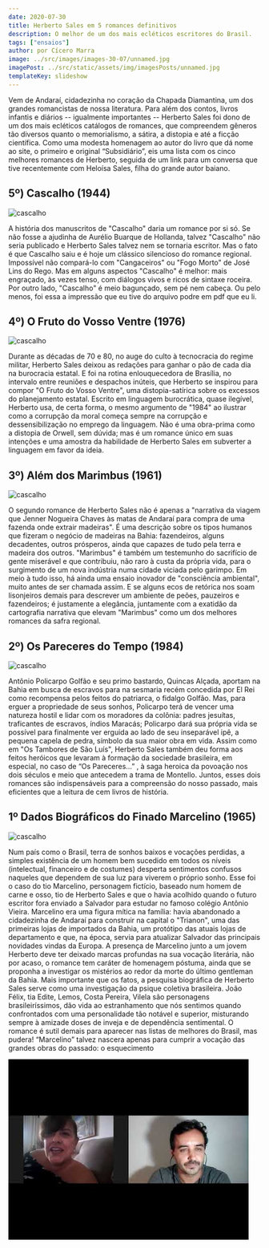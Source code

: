 ```yaml
---
date: 2020-07-30
title: Herberto Sales em 5 romances definitivos
description: O melhor de um dos mais ecléticos escritores do Brasil.
tags: ["ensaios"]
author: por Cícero Marra
image: ../src/images/images-30-07/unnamed.jpg
imagePost: ../src/static/assets/img/imagesPosts/unnamed.jpg
templateKey: slideshow
---
```



Vem de Andaraí, cidadezinha no coração da Chapada Diamantina, um dos grandes romancistas de nossa literatura. Para além dos contos, livros infantis e diários -- igualmente importantes -- Herberto Sales foi dono de um dos mais ecléticos catálogos de romances, que compreendem gêneros tão diversos quanto o memorialismo, a sátira, a distopia e até a ficção científica.  Como uma modesta homenagem ao autor do livro que dá nome ao site, o primeiro e original “Subsidiário”, eis uma lista com os cinco melhores romances de Herberto, seguida de um link para um conversa que tive recentemente com Heloísa Sales, filha do grande autor baiano.

## 5º) Cascalho (1944)

![cascalho](https://i.imgur.com/Y1BV8rE.png)

A história dos manuscritos de "Cascalho" daria um romance por si só. Se não fosse a ajudinha de Aurélio Buarque de Hollanda, talvez "Cascalho" não seria publicado e Herberto Sales talvez nem se tornaria escritor. Mas o fato é que Cascalho saiu e é hoje um clássico silencioso do romance regional. Impossível não compará-lo com "Cangaceiros" ou "Fogo Morto" de José Lins do Rego. Mas em alguns aspectos "Cascalho" é melhor: mais engraçado, às vezes tenso, com diálogos vivos e ricos de sintaxe roceira. Por outro lado, "Cascalho" é meio bagunçado, sem pé nem cabeça. Ou pelo menos, foi essa a impressão que eu tive do arquivo podre em pdf que eu li.

## 4º) O Fruto do Vosso Ventre (1976)

![cascalho](https://i.imgur.com/2p2tRDq.png)

Durante as décadas de 70 e 80, no auge do culto à tecnocracia do regime militar, Herberto Sales deixou as redações para ganhar o pão de cada dia na burocracia estatal. E foi na rotina enlouquecedora de Brasília, no intervalo entre reuniões e despachos inúteis, que Herberto se inspirou para compor "O Fruto do Vosso Ventre", uma distopia-satírica sobre os excessos do planejamento estatal. Escrito em linguagem burocrática, quase ilegível, Herberto usa, de certa forma,  o mesmo argumento de "1984" ao ilustrar como a corrupção da moral começa sempre na corrupção e dessensibilização no emprego da linguagem. Não é uma obra-prima como a distopia de Orwell, sem dúvida; mas é um romance único em suas intenções e uma amostra da habilidade de Herberto Sales em subverter a linguagem em favor da ideia.

## 3º) Além dos Marimbus (1961)

![cascalho](https://i.imgur.com/VwK1TyT.png)

O segundo romance de Herberto Sales não é apenas a "narrativa da viagem que Jenner Nogueira Chaves às matas de Andaraí para compra de uma fazenda onde extrair madeiras". É uma descrição sobre os tipos humanos que fizeram o negócio de madeiras na Bahia: fazendeiros, alguns decadentes, outros prósperos, ainda que capazes de tudo pela terra e madeira dos outros. "Marimbus" é também um testemunho do sacrifício de gente miserável e que contribuiu, não raro à custa da própria vida, para o surgimento de um nova indústria numa cidade viciada pelo garimpo. Em meio à tudo isso, há ainda uma ensaio inovador de "consciência ambiental", muito antes de ser chamada assim. E se alguns ecos de retórica nos soam lisonjeiros demais para descrever um ambiente de peões, pauzeiros e fazendeiros; é justamente a elegância, juntamente com a exatidão da cartografia narrativa que elevam "Marimbus" como um dos melhores romances da safra regional. 

## 2º) Os Pareceres do Tempo (1984)

![cascalho](https://i.imgur.com/0cmetfv.png)

Antônio Policarpo Golfão e seu primo bastardo, Quincas Alçada, aportam na Bahia em busca de escravos para na sesmaria recém concedida por El Rei como recompensa pelos feitos do patriarca, o fidalgo Golfão. Mas, para erguer a propriedade de seus sonhos, Policarpo terá de vencer uma natureza hostil e lidar com os moradores da colônia: padres jesuítas, traficantes de escravos, índios Maracás; Policarpo dará sua própria vida se possível para finalmente ver erguida ao lado de seu inseparável ipê, a pequena capela de pedra, símbolo da sua maior obra em vida. Assim como em "Os Tambores de São Luís", Herberto Sales também deu forma aos feitos heróicos que levaram à formação da sociedade brasileira, em especial, no caso de “Os Pareceres…” , à saga heroica da povoação nos dois séculos e meio que antecedem a trama de Montello. Juntos, esses dois romances são indispensáveis para a compreensão do nosso passado, mais eficientes que a leitura de cem livros de história.

## 1º Dados Biográficos do Finado Marcelino (1965)

![cascalho](https://i.imgur.com/EDr6fyg.png)

Num país como o Brasil, terra de sonhos baixos e vocações perdidas, a simples existência de um homem bem sucedido em todos os níveis (intelectual, financeiro e de costumes) desperta sentimentos confusos  naqueles que dependem de sua luz para viverem o próprio sonho. Esse foi o caso do tio Marcelino, personagem fictício, baseado num homem de carne e osso, tio de Herberto Sales e que o havia acolhido quando o futuro escritor fora enviado a Salvador para estudar no famoso colégio Antônio Vieira. Marcelino era uma figura mítica na família:  havia abandonado  a cidadezinha de Andaraí para construir na capital o "Trianon", uma das primeiras lojas de importados da Bahia, um protótipo das atuais lojas de departamento e que, na época, servia para atualizar Salvador das principais novidades vindas da Europa. A presença de Marcelino junto a um jovem Herberto  deve ter deixado marcas profundas na sua vocação literária, não por acaso, o romance tem caráter de homenagem póstuma, ainda que se proponha a investigar os mistérios ao redor da morte do último gentleman da Bahia.  Mais importante que os fatos, a pesquisa biográfica de Herberto Sales serve como uma investigação da psique coletiva brasileira.  João Félix, tia Edite, Lemos, Costa Pereira, Vilela são personagens brasileiríssimos, dão vida ao estranhamento que nós sentimos quando confrontados com uma personalidade tão notável e superior, misturando sempre à amizade doses de inveja e de dependência sentimental. O romance é sutil demais para aparecer nas listas de melhores do Brasil, mas pudera!  “Marcelino” talvez nascera apenas para cumprir a vocação das grandes obras do passado: o esquecimento  

[![video](../src/images/images-30-07/video.jpg)](https://www.youtube.com/watch?v=nZq5IzmV1iQ)